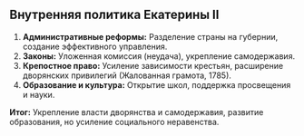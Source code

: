 ## Внутренняя политика Екатерины II

1. **Административные реформы:** Разделение страны на губернии, создание эффективного управления.
2. **Законы:** Уложенная комиссия (неудача), укрепление самодержавия.
3. **Крепостное право:** Усиление зависимости крестьян, расширение дворянских привилегий (Жалованная грамота, 1785).
4. **Образование и культура:** Открытие школ, поддержка просвещения и науки.

**Итог:** Укрепление власти дворянства и самодержавия, развитие образования, но усиление социального неравенства.